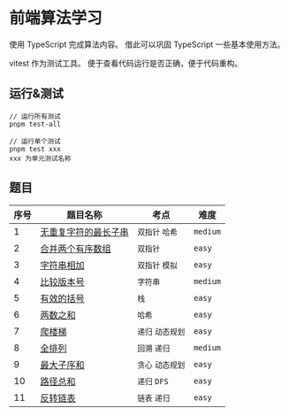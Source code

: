 # 前端算法学习

使用 TypeScript 完成算法内容。
借此可以巩固 TypeScript 一些基本使用方法。

vitest 作为测试工具。
便于查看代码运行是否正确，便于代码重构。

## 运行&测试

```
// 运行所有测试
pnpm test-all
```

```
// 运行单个测试
pnpm test xxx
xxx 为单元测试名称
```

## 题目

| 序号 | 题目名称                                                       | 考点              | 难度     |
| ---- | -------------------------------------------------------------- | ----------------- | -------- |
| 1    | [无重复字符的最长子串](./01-length-of-longest-subset/index.ts) | `双指针` `哈希`   | `medium` |
| 2    | [合并两个有序数组](./02-merge-sorted-arr/index.ts)             | `双指针`          | `easy`   |
| 3    | [字符串相加](./03-add-strings/index.ts)                        | `双指针` `模拟`   | `easy`   |
| 4    | [比较版本号](./04-compare-version/index.ts)                    | `字符串`          | `medium` |
| 5    | [有效的括号](./05-is-valid-brackets/index.ts)                  | `栈`              | `easy`   |
| 6    | [两数之和](./06-two-sum/index.ts)                              | `哈希`            | `easy`   |
| 7    | [爬楼梯](./07-climb-stairs/index.ts)                           | `递归` `动态规划` | `easy`   |
| 8    | [全排列](./08-permutations/index.ts)                           | `回溯` `递归`     | `medium` |
| 9    | [最大子序和](./09-max-sub-array/index.ts)                      | `贪心` `动态规划` | `easy`   |
| 10   | [路径总和](./10-reverse-linked-list/index.ts)                  | `递归` `DFS`      | `easy`   |
| 11   | [反转链表](./11-path-sum/index.ts)                             | `链表` `递归`     | `easy`   |
